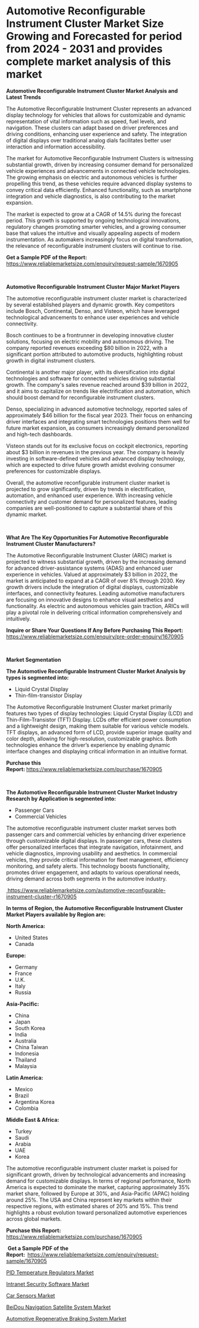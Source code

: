 <p><h1>Automotive Reconfigurable Instrument Cluster Market Size Growing and Forecasted for period from 2024 - 2031 and provides complete market analysis of this market</h1></p><p><strong>Automotive Reconfigurable Instrument Cluster Market Analysis and Latest Trends</strong></p>
<p><p>The Automotive Reconfigurable Instrument Cluster represents an advanced display technology for vehicles that allows for customizable and dynamic representation of vital information such as speed, fuel levels, and navigation. These clusters can adapt based on driver preferences and driving conditions, enhancing user experience and safety. The integration of digital displays over traditional analog dials facilitates better user interaction and information accessibility.</p><p>The market for Automotive Reconfigurable Instrument Clusters is witnessing substantial growth, driven by increasing consumer demand for personalized vehicle experiences and advancements in connected vehicle technologies. The growing emphasis on electric and autonomous vehicles is further propelling this trend, as these vehicles require advanced display systems to convey critical data efficiently. Enhanced functionality, such as smartphone integration and vehicle diagnostics, is also contributing to the market expansion.</p><p>The market is expected to grow at a CAGR of 14.5% during the forecast period. This growth is supported by ongoing technological innovations, regulatory changes promoting smarter vehicles, and a growing consumer base that values the intuitive and visually appealing aspects of modern instrumentation. As automakers increasingly focus on digital transformation, the relevance of reconfigurable instrument clusters will continue to rise.</p></p>
<p><strong>Get a Sample PDF of the Report:&nbsp;</strong> <a href="https://www.reliablemarketsize.com/enquiry/request-sample/1670905?utm_campaign=1131&utm_medium=2&utm_source=Github&utm_content=ia&utm_term=02112024&utm_id=automotive-reconfigurable-instrument-cluster">https://www.reliablemarketsize.com/enquiry/request-sample/1670905</a></p>
<p>&nbsp;</p>
<p><strong>Automotive Reconfigurable Instrument Cluster Major Market Players</strong></p>
<p><p>The automotive reconfigurable instrument cluster market is characterized by several established players and dynamic growth. Key competitors include Bosch, Continental, Denso, and Visteon, which have leveraged technological advancements to enhance user experiences and vehicle connectivity.</p><p>Bosch continues to be a frontrunner in developing innovative cluster solutions, focusing on electric mobility and autonomous driving. The company reported revenues exceeding $80 billion in 2022, with a significant portion attributed to automotive products, highlighting robust growth in digital instrument clusters.</p><p>Continental is another major player, with its diversification into digital technologies and software for connected vehicles driving substantial growth. The company's sales revenue reached around $39 billion in 2022, and it aims to capitalize on trends like electrification and automation, which should boost demand for reconfigurable instrument clusters.</p><p>Denso, specializing in advanced automotive technology, reported sales of approximately $46 billion for the fiscal year 2023. Their focus on enhancing driver interfaces and integrating smart technologies positions them well for future market expansion, as consumers increasingly demand personalized and high-tech dashboards.</p><p>Visteon stands out for its exclusive focus on cockpit electronics, reporting about $3 billion in revenues in the previous year. The company is heavily investing in software-defined vehicles and advanced display technology, which are expected to drive future growth amidst evolving consumer preferences for customizable displays.</p><p>Overall, the automotive reconfigurable instrument cluster market is projected to grow significantly, driven by trends in electrification, automation, and enhanced user experience. With increasing vehicle connectivity and customer demand for personalized features, leading companies are well-positioned to capture a substantial share of this dynamic market.</p></p>
<p>&nbsp;</p>
<p><strong>What Are The Key Opportunities For Automotive Reconfigurable Instrument Cluster Manufacturers?</strong></p>
<p><p>The Automotive Reconfigurable Instrument Cluster (ARIC) market is projected to witness substantial growth, driven by the increasing demand for advanced driver-assistance systems (ADAS) and enhanced user experience in vehicles. Valued at approximately $3 billion in 2022, the market is anticipated to expand at a CAGR of over 8% through 2030. Key growth drivers include the integration of digital displays, customizable interfaces, and connectivity features. Leading automotive manufacturers are focusing on innovative designs to enhance visual aesthetics and functionality. As electric and autonomous vehicles gain traction, ARICs will play a pivotal role in delivering critical information comprehensively and intuitively.</p></p>
<p><strong>Inquire or Share Your Questions If Any Before Purchasing This Report:</strong> <a href="https://www.reliablemarketsize.com/enquiry/pre-order-enquiry/1670905?utm_campaign=1131&utm_medium=2&utm_source=Github&utm_content=ia&utm_term=02112024&utm_id=automotive-reconfigurable-instrument-cluster">https://www.reliablemarketsize.com/enquiry/pre-order-enquiry/1670905</a></p>
<p>&nbsp;</p>
<p><strong>Market Segmentation</strong></p>
<p><strong>The Automotive Reconfigurable Instrument Cluster Market Analysis by types is segmented into:</strong></p>
<p><ul><li>Liquid Crystal Display</li><li>Thin-film-transistor Display</li></ul></p>
<p><p>The Automotive Reconfigurable Instrument Cluster market primarily features two types of display technologies: Liquid Crystal Display (LCD) and Thin-Film-Transistor (TFT) Display. LCDs offer efficient power consumption and a lightweight design, making them suitable for various vehicle models. TFT displays, an advanced form of LCD, provide superior image quality and color depth, allowing for high-resolution, customizable graphics. Both technologies enhance the driver’s experience by enabling dynamic interface changes and displaying critical information in an intuitive format.</p></p>
<p><strong>Purchase this Report:&nbsp;</strong><a href="https://www.reliablemarketsize.com/purchase/1670905?utm_campaign=1131&utm_medium=2&utm_source=Github&utm_content=ia&utm_term=02112024&utm_id=automotive-reconfigurable-instrument-cluster">https://www.reliablemarketsize.com/purchase/1670905</a></p>
<p>&nbsp;</p>
<p><strong>The Automotive Reconfigurable Instrument Cluster Market Industry Research by Application is segmented into:</strong></p>
<p><ul><li>Passenger Cars</li><li>Commercial Vehicles</li></ul></p>
<p><p>The automotive reconfigurable instrument cluster market serves both passenger cars and commercial vehicles by enhancing driver experience through customizable digital displays. In passenger cars, these clusters offer personalized interfaces that integrate navigation, infotainment, and vehicle diagnostics, improving usability and aesthetics. In commercial vehicles, they provide critical information for fleet management, efficiency monitoring, and safety alerts. This technology boosts functionality, promotes driver engagement, and adapts to various operational needs, driving demand across both segments in the automotive industry.</p></p>
<p><a href="https://www.reliablemarketsize.com/automotive-reconfigurable-instrument-cluster-r1670905?utm_campaign=1131&utm_medium=2&utm_source=Github&utm_content=ia&utm_term=02112024&utm_id=automotive-reconfigurable-instrument-cluster">&nbsp;https://www.reliablemarketsize.com/automotive-reconfigurable-instrument-cluster-r1670905</a></p>
<p><strong>In terms of Region, the Automotive Reconfigurable Instrument Cluster Market Players available by Region are:</strong></p>
<p>
    <p> <strong> North America: </strong>
        <ul>
            <li>United States</li>
            <li>Canada</li>
        </ul>
        </p> 
    <p> <strong> Europe: </strong>
        <ul>
            <li>Germany</li>
            <li>France</li>
            <li>U.K.</li>
            <li>Italy</li>
            <li>Russia</li>
        </ul>
        </p> 
    <p> <strong> Asia-Pacific: </strong>
        <ul>
            <li>China</li>
            <li>Japan</li>
            <li>South Korea</li>
            <li>India</li>
            <li>Australia</li>
            <li>China Taiwan</li>
            <li>Indonesia</li>
            <li>Thailand</li>
            <li>Malaysia</li>
        </ul>
        </p> 
    <p> <strong> Latin America: </strong>
        <ul>
            <li>Mexico</li>
            <li>Brazil</li>
            <li>Argentina Korea</li>
            <li>Colombia</li>
        </ul>
        </p> 
    <p> <strong> Middle East & Africa: </strong>
        <ul>
            <li>Turkey</li>
            <li>Saudi</li>
            <li>Arabia</li>
            <li>UAE</li>
            <li>Korea</li>
        </ul>
    </p>
    </p>
<p><p>The automotive reconfigurable instrument cluster market is poised for significant growth, driven by technological advancements and increasing demand for customizable displays. In terms of regional performance, North America is expected to dominate the market, capturing approximately 35% market share, followed by Europe at 30%, and Asia-Pacific (APAC) holding around 25%. The USA and China represent key markets within their respective regions, with estimated shares of 20% and 15%. This trend highlights a robust evolution toward personalized automotive experiences across global markets.</p></p>
<p><strong>Purchase this Report: </strong><a href="https://www.reliablemarketsize.com/purchase/1670905?utm_campaign=1131&utm_medium=2&utm_source=Github&utm_content=ia&utm_term=02112024&utm_id=automotive-reconfigurable-instrument-cluster">https://www.reliablemarketsize.com/purchase/1670905</a></p>
<p>&nbsp;<strong>Get a Sample PDF of the Report:&nbsp;&nbsp;</strong><a href="https://www.reliablemarketsize.com/enquiry/request-sample/1670905?utm_campaign=1131&utm_medium=2&utm_source=Github&utm_content=ia&utm_term=02112024&utm_id=automotive-reconfigurable-instrument-cluster">https://www.reliablemarketsize.com/enquiry/request-sample/1670905</a></p>
<p><strong></strong></p>
<p><p><a href="https://issuu.com/reportprime-2/docs/pid-temperature-regulators-market-s_ded7e665cc1a46?utm_campaign=1131&utm_medium=2&utm_source=Github&utm_content=ia&utm_term=02112024&utm_id=automotive-reconfigurable-instrument-cluster">PID Temperature Regulators Market</a></p><p><a href="https://www.linkedin.com/pulse/intranet-security-software-market-shifts-strategic-analysis-yzh8e?utm_campaign=1131&utm_medium=2&utm_source=Github&utm_content=ia&utm_term=02112024&utm_id=automotive-reconfigurable-instrument-cluster">Intranet Security Software Market</a></p><p><a href="https://github.com/libbyquberhow/Market-Research-Report-List-1/blob/main/car-sensors-market.md?utm_campaign=1131&utm_medium=2&utm_source=Github&utm_content=ia&utm_term=02112024&utm_id=automotive-reconfigurable-instrument-cluster">Car Sensors Market</a></p><p><a href="https://www.linkedin.com/pulse/beidou-navigation-satellite-system-market-outlook-current-vbfee?utm_campaign=1131&utm_medium=2&utm_source=Github&utm_content=ia&utm_term=02112024&utm_id=automotive-reconfigurable-instrument-cluster">BeiDou Navigation Satellite System Market</a></p><p><a href="https://github.com/kandidbn/Market-Research-Report-List-1/blob/main/automotive-regenerative-braking-system-market.md?utm_campaign=1131&utm_medium=2&utm_source=Github&utm_content=ia&utm_term=02112024&utm_id=automotive-reconfigurable-instrument-cluster">Automotive Regenerative Braking System Market</a></p></p>